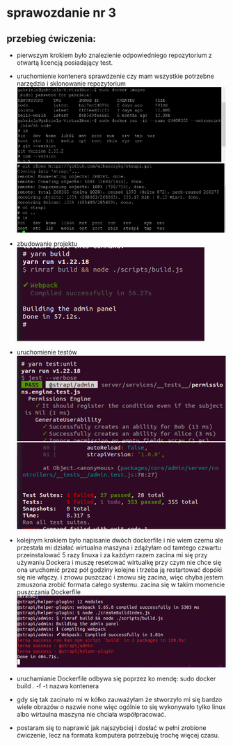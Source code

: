 # sprawozdanie nr 3

## przebieg ćwiczenia:
* pierwszym krokiem było znalezienie odpowiedniego repozytorium z otwartą licencją posiadający test.
* uruchomienie kontenera sprawdzenie czy mam wszystkie potrzebne narzędzia i sklonowanie repozytorium
![Screenshot](kontener.png)
 ![Screenshot](clone.png)

* zbudowanie projektu 
 ![Screenshot](build.png)
* uruchomienie testów
 ![Screenshot](test1.png)
 ![Screenshot](test2.png)
 * kolejnym krokiem było napisanie dwóch dockerfile i nie wiem czemu ale przestała mi działać wirtualna maszyna i zdążyłam od tamtego czwartu przeinstalować 5 razy linuxa i za każdym razem zacina mi się przy używaniu Dockera i muszę resetować wirtualkę przy czym nie chce się ona uruchomić przez pół godziny kolejne i trzeba ją restartować dopóki się nie włączy. i znowu puszczać i znowu się zacina, więc chyba jestem zmuszona zrobić formata całego systemu.  zacina się w takim momencie puszczania Dockerfile
![Screenshot](problemy.png)
* uruchamianie Dockerfile odbywa się poprzez ko     mendę:
sudo docker  build . -f <nazwaDockerfile> -t nazwa kontenera
* gdy się tak zacinało mi w kółko zauważyłam że stworzyło mi się bardzo wiele obrazów o nazwie none więc ogólnie to się wykonywało tylko linux albo wirtaulna maszyna nie chciała współpracować.
* postaram się to naprawić jak najszybciej i dosłać w pełni zrobione ćwiczenie, lecz na formata komputera potrzebuję trochę więcej czasu.
